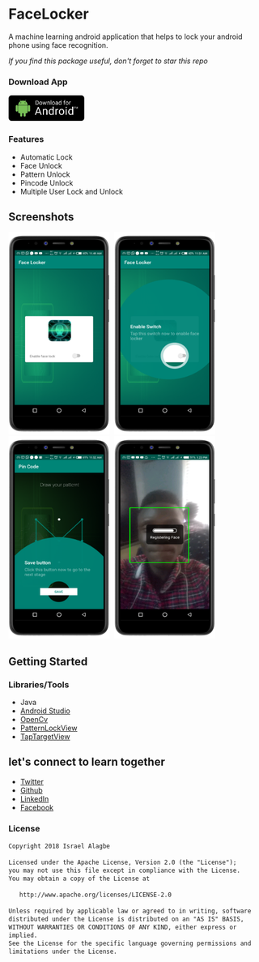 # FaceLocker
A machine learning android application that helps to lock your android phone using face recognition.

*If you find this package useful, don't forget to star this repo*

### Download App
<a href='https://israelalagbe.github.io/FaceLocker/files/FaceLocker.apk'><img width='150px' src='files/1566835944486.jpeg'></a>

### Features
- Automatic Lock
- Face Unlock
- Pattern Unlock
- Pincode Unlock
- Multiple User Lock and Unlock

## Screenshots
<img src='files/Screenshot_20191031-114906.png' style='width:200px;height:400px; padding-right:5px;'>
<img src='files/Screenshot_20191031-115139.png' style='width:200px;height:400px; padding-right:5px;'>
<img src='files/Screenshot_20191031-115206.png' style='width:200px;height:400px; padding-right:5px;'>
<img src='files/Screenshot_20191031-132318.png' style='width:200px;height:400px; padding-right:5px;'>

## Getting Started
### Libraries/Tools
- Java
- [Android Studio](ttps://developer.android.com/studio/)
- [OpenCv](https://github.com/bytedeco/javacv)
- [PatternLockView](https://github.com/aritraroy/PatternLockView)
- [TapTargetView](https://github.com/KeepSafe/TapTargetView)

## let's connect to learn together

- [Twitter](https://twitter.com/israelalagbe)
- [Github](https://github.com/israelalagbe)
- [LinkedIn](https://www.linkedin.com/in/israel-alagbe-2b823a138/)
- [Facebook](https://www.facebook.com/alagbeisrael)

### License

    Copyright 2018 Israel Alagbe
    
    Licensed under the Apache License, Version 2.0 (the "License");
    you may not use this file except in compliance with the License.
    You may obtain a copy of the License at

       http://www.apache.org/licenses/LICENSE-2.0

    Unless required by applicable law or agreed to in writing, software
    distributed under the License is distributed on an "AS IS" BASIS,
    WITHOUT WARRANTIES OR CONDITIONS OF ANY KIND, either express or implied.
    See the License for the specific language governing permissions and
    limitations under the License.